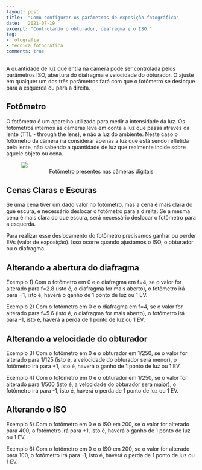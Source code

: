 ```yaml
---
layout: post
title:  "Como configurar os parâmetros de exposição fotográfica"
date:   2021-07-19
excerpt: "Controlando o obturador, diafragma e o ISO."
tag:
- fotografia
- técnica fotográfica
comments: true
---
```

A quantidade de luz que entra na câmera pode ser controlada pelos parâmetros ISO, abertura do diafragma e velocidade do obturador. O ajuste em qualquer um dos três parâmetros fará com que o fotômetro se desloque para a esquerda ou para a direita.

## Fotômetro
O fotômetro é um aparelho utilizado para medir a intensidade da luz. Os fotômetros internos às câmeras leva em conta a luz que passa através da lente (TTL - through the lens), e não a luz do ambiente. Neste caso o fotômetro da câmera irá considerar apenas a luz que está sendo refletida pela lente, não sabendo a quantidade de luz que realmente incide sobre aquele objeto ou cena.

<figure>
	<img src="https://marcelocamera.github.io/assets/img/configurar-parametros-de-exposicao-01.jpg">
	<figcaption><center>Fotômetro presentes nas câmeras digitais</center></figcaption>
</figure>

## Cenas Claras e Escuras
Se uma cena tiver um dado valor no fotômetro, mas a cena é mais clara do que escura, é necessário deslocar o fotômetro para a direita. Se a mesma cena é mais clara do que escura, será necessário deslocar o fotômetro para a esquerda.

Para realizar esse deslocamento do fotômetro precisamos ganhar ou perder EVs (valor de exposição). Isso ocorre quando ajustamos o ISO, o obturador ou o diafragma.

## Alterando a abertura do diafragma
Exemplo 1) Com o fotômetro em 0 e o diafragma em f=4, se o valor for alterado para f=2.8 (isto é, o diafragma for mais aberto), o fotômetro irá para +1, isto é, haverá o ganho de 1 ponto de luz ou 1 EV.

Exemplo 2) Com o fotômetro em 0 e o diafragma em f=4, se o valor for alterado para f=5.6 (isto é, o diafragma for mais aberto), o fotômetro irá para -1, isto é, haverá a perda de 1 ponto de luz ou 1 EV.

## Alterando a velocidade do obturador
Exemplo 3) Com o fotômetro em 0 e o obturador em 1/250, se o valor for alterado para 1/125 (isto é, a velocidade do obturador será menor), o fotômetro irá para +1, isto é, haverá o ganho de 1 ponto de luz ou 1 EV.

Exemplo 4) Com o fotômetro em 0 e o obturador em 1/250, se o valor for alterado para 1/500 (isto é, a velocidade do obturador será maior), o fotômetro irá para -1, isto é, haverá o perda de 1 ponto de luz ou 1 EV.

## Alterando o ISO
Exemplo 5) Com o fotômetro em 0 e o ISO em 200, se o valor for alterado para 400, o fotômetro irá para +1, isto é, haverá o ganho de 1 ponto de luz ou 1 EV.

Exemplo 6) Com o fotômetro em 0 e o ISO em 200, se o valor for alterado para 100, o fotômetro irá para -1, isto é, haverá o perda de 1 ponto de luz ou 1 EV.
